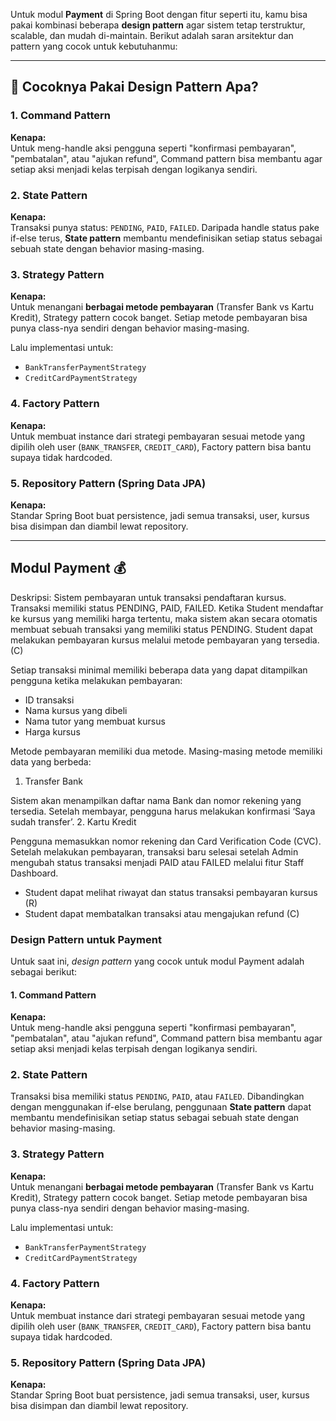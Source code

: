 Untuk modul **Payment** di Spring Boot dengan fitur seperti itu, kamu bisa pakai kombinasi beberapa **design pattern** agar sistem tetap terstruktur, scalable, dan mudah di-maintain. Berikut adalah saran arsitektur dan pattern yang cocok untuk kebutuhanmu:

---

## 🎯 **Cocoknya Pakai Design Pattern Apa?**

### 1. **Command Pattern**
**Kenapa:**  
Untuk meng-handle aksi pengguna seperti "konfirmasi pembayaran", "pembatalan", atau "ajukan refund", Command pattern bisa membantu agar setiap aksi menjadi kelas terpisah dengan logikanya sendiri.


### 2. **State Pattern**
**Kenapa:**  
Transaksi punya status: `PENDING`, `PAID`, `FAILED`. Daripada handle status pake if-else terus, **State pattern** membantu mendefinisikan setiap status sebagai sebuah state dengan behavior masing-masing.

### 3. **Strategy Pattern**
**Kenapa:**  
Untuk menangani **berbagai metode pembayaran** (Transfer Bank vs Kartu Kredit), Strategy pattern cocok banget. Setiap metode pembayaran bisa punya class-nya sendiri dengan behavior masing-masing.

Lalu implementasi untuk:
- `BankTransferPaymentStrategy`
- `CreditCardPaymentStrategy`

### 4. **Factory Pattern**
**Kenapa:**  
Untuk membuat instance dari strategi pembayaran sesuai metode yang dipilih oleh user (`BANK_TRANSFER`, `CREDIT_CARD`), Factory pattern bisa bantu supaya tidak hardcoded.

### 5. **Repository Pattern (Spring Data JPA)**
**Kenapa:**  
Standar Spring Boot buat persistence, jadi semua transaksi, user, kursus bisa disimpan dan diambil lewat repository.

---
## Modul Payment 💰
Deskripsi:
Sistem pembayaran untuk transaksi pendaftaran kursus. Transaksi memiliki status PENDING, PAID, FAILED. Ketika Student mendaftar ke kursus yang memiliki harga tertentu, maka sistem akan secara otomatis membuat sebuah transaksi yang memiliki status PENDING.
Student dapat melakukan pembayaran kursus melalui metode pembayaran yang tersedia. (C)

Setiap transaksi minimal memiliki beberapa data yang dapat ditampilkan pengguna ketika melakukan pembayaran:
- ID transaksi
- Nama kursus yang dibeli
- Nama tutor yang membuat kursus
- Harga kursus

Metode pembayaran memiliki dua metode. Masing-masing metode memiliki data yang berbeda:
1. Transfer Bank

Sistem akan menampilkan daftar nama Bank dan nomor rekening yang tersedia. Setelah membayar, pengguna harus melakukan konfirmasi ‘Saya sudah transfer’.
2. Kartu Kredit

Pengguna memasukkan nomor rekening dan Card Verification Code (CVC).
Setelah melakukan pembayaran, transaksi baru selesai setelah Admin mengubah status transaksi menjadi PAID atau FAILED melalui fitur Staff Dashboard.
- Student dapat melihat riwayat dan status transaksi pembayaran kursus (R)
- Student dapat membatalkan transaksi atau mengajukan refund (C)

### Design Pattern untuk Payment
Untuk saat ini, *design pattern* yang cocok untuk modul Payment adalah sebagai berikut:

#### 1. **Command Pattern**


**Kenapa:**  
Untuk meng-handle aksi pengguna seperti "konfirmasi pembayaran", 
"pembatalan", atau "ajukan refund", Command pattern bisa membantu agar setiap aksi menjadi 
kelas terpisah dengan logikanya sendiri.


### 2. **State Pattern**
Transaksi bisa memiliki status `PENDING`, `PAID`, atau `FAILED`. 
Dibandingkan dengan menggunakan if-else berulang, penggunaan **State pattern** dapat membantu mendefinisikan
setiap status sebagai sebuah state dengan behavior masing-masing.

### 3. **Strategy Pattern**
**Kenapa:**  
Untuk menangani **berbagai metode pembayaran** (Transfer Bank vs Kartu Kredit), 
Strategy pattern cocok banget. 
Setiap metode pembayaran bisa punya class-nya sendiri dengan behavior masing-masing.

Lalu implementasi untuk:
- `BankTransferPaymentStrategy`
- `CreditCardPaymentStrategy`

### 4. **Factory Pattern**
**Kenapa:**  
Untuk membuat instance dari strategi pembayaran sesuai metode yang dipilih oleh user (`BANK_TRANSFER`, `CREDIT_CARD`), Factory pattern bisa bantu supaya tidak hardcoded.

### 5. **Repository Pattern (Spring Data JPA)**
**Kenapa:**  
Standar Spring Boot buat persistence, jadi semua transaksi, user, kursus bisa disimpan dan diambil lewat repository.


